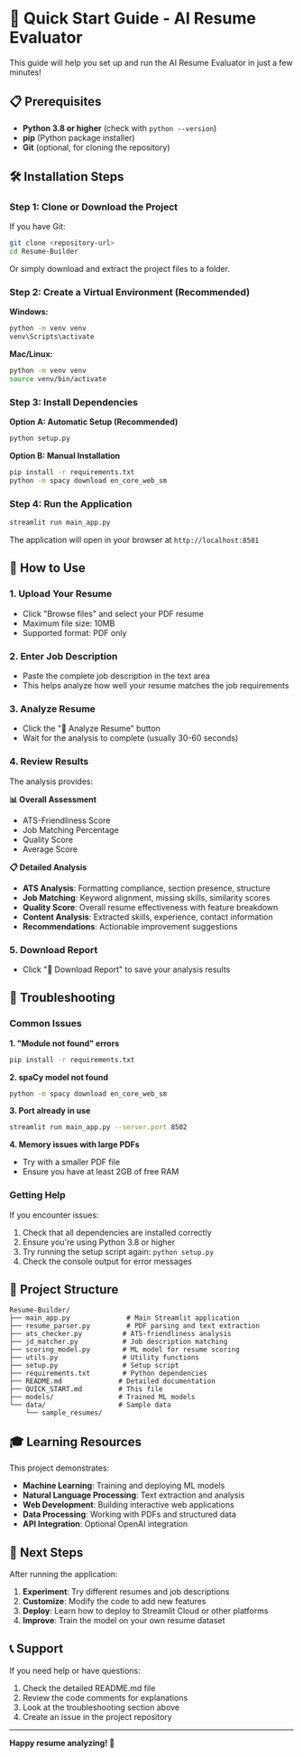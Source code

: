 # 🚀 Quick Start Guide - AI Resume Evaluator

This guide will help you set up and run the AI Resume Evaluator in just a few minutes!

## 📋 Prerequisites

- **Python 3.8 or higher** (check with `python --version`)
- **pip** (Python package installer)
- **Git** (optional, for cloning the repository)

## 🛠️ Installation Steps

### Step 1: Clone or Download the Project

If you have Git:
```bash
git clone <repository-url>
cd Resume-Builder
```

Or simply download and extract the project files to a folder.

### Step 2: Create a Virtual Environment (Recommended)

**Windows:**
```bash
python -m venv venv
venv\Scripts\activate
```

**Mac/Linux:**
```bash
python -m venv venv
source venv/bin/activate
```

### Step 3: Install Dependencies

**Option A: Automatic Setup (Recommended)**
```bash
python setup.py
```

**Option B: Manual Installation**
```bash
pip install -r requirements.txt
python -m spacy download en_core_web_sm
```

### Step 4: Run the Application

```bash
streamlit run main_app.py
```

The application will open in your browser at `http://localhost:8501`

## 🎯 How to Use

### 1. Upload Your Resume
- Click "Browse files" and select your PDF resume
- Maximum file size: 10MB
- Supported format: PDF only

### 2. Enter Job Description
- Paste the complete job description in the text area
- This helps analyze how well your resume matches the job requirements

### 3. Analyze Resume
- Click the "🚀 Analyze Resume" button
- Wait for the analysis to complete (usually 30-60 seconds)

### 4. Review Results
The analysis provides:

**📊 Overall Assessment**
- ATS-Friendliness Score
- Job Matching Percentage
- Quality Score
- Average Score

**📋 Detailed Analysis**
- **ATS Analysis**: Formatting compliance, section presence, structure
- **Job Matching**: Keyword alignment, missing skills, similarity scores
- **Quality Score**: Overall resume effectiveness with feature breakdown
- **Content Analysis**: Extracted skills, experience, contact information
- **Recommendations**: Actionable improvement suggestions

### 5. Download Report
- Click "📄 Download Report" to save your analysis results

## 🔧 Troubleshooting

### Common Issues

**1. "Module not found" errors**
```bash
pip install -r requirements.txt
```

**2. spaCy model not found**
```bash
python -m spacy download en_core_web_sm
```

**3. Port already in use**
```bash
streamlit run main_app.py --server.port 8502
```

**4. Memory issues with large PDFs**
- Try with a smaller PDF file
- Ensure you have at least 2GB of free RAM

### Getting Help

If you encounter issues:

1. Check that all dependencies are installed correctly
2. Ensure you're using Python 3.8 or higher
3. Try running the setup script again: `python setup.py`
4. Check the console output for error messages

## 📁 Project Structure

```
Resume-Builder/
├── main_app.py              # Main Streamlit application
├── resume_parser.py         # PDF parsing and text extraction
├── ats_checker.py          # ATS-friendliness analysis
├── jd_matcher.py           # Job description matching
├── scoring_model.py        # ML model for resume scoring
├── utils.py                # Utility functions
├── setup.py                # Setup script
├── requirements.txt        # Python dependencies
├── README.md              # Detailed documentation
├── QUICK_START.md         # This file
├── models/                # Trained ML models
└── data/                  # Sample data
    └── sample_resumes/
```

## 🎓 Learning Resources

This project demonstrates:

- **Machine Learning**: Training and deploying ML models
- **Natural Language Processing**: Text extraction and analysis
- **Web Development**: Building interactive web applications
- **Data Processing**: Working with PDFs and structured data
- **API Integration**: Optional OpenAI integration

## 🚀 Next Steps

After running the application:

1. **Experiment**: Try different resumes and job descriptions
2. **Customize**: Modify the code to add new features
3. **Deploy**: Learn how to deploy to Streamlit Cloud or other platforms
4. **Improve**: Train the model on your own resume dataset

## 📞 Support

If you need help or have questions:

1. Check the detailed README.md file
2. Review the code comments for explanations
3. Look at the troubleshooting section above
4. Create an issue in the project repository

---

**Happy resume analyzing! 🎉** 